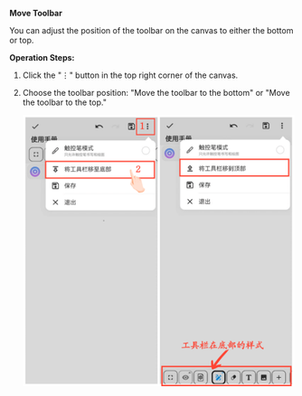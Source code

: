 **Move Toolbar**

You can adjust the position of the toolbar on the canvas to either the bottom or top.

**Operation Steps:**

1. Click the "⋮" button in the top right corner of the canvas.

2. Choose the toolbar position: "Move the toolbar to the bottom" or "Move the toolbar to the top."

   ![Toolbar Position](imgs/move_toolbar.png)